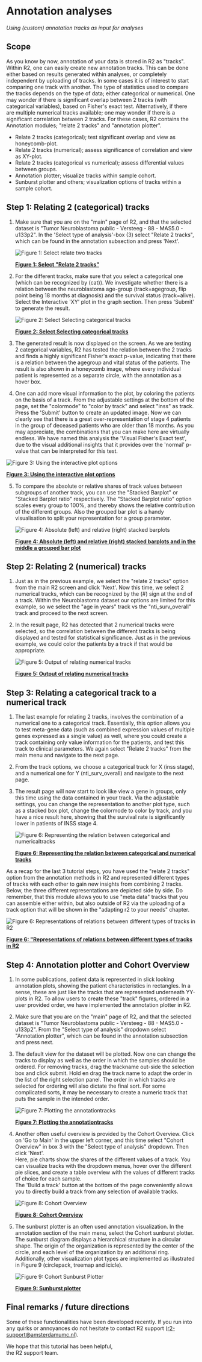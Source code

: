 <a id="annotation_analyses"> </a>

Annotation analyses
===================



*Using (custom) annotation tracks as input for analyses*


Scope
-----



As you know by now, annotation of your data is stored in R2 as "tracks".
Within R2, one can easily create new annotation tracks. This can be done
either based on results generated within analyses, or completely
independent by uploading of tracks. In some cases it is of interest to
start comparing one track with another. The type of statistics used to
compare the tracks depends on the type of data; either categorical or
numerical. One may wonder if there is significant overlap between 2
tracks (with categorical variables), based on Fisher's exact test.
Alternatively, if there are multiple numerical tracks available; one may
wonder if there is a significant correlation between 2 tracks. For these
cases, R2 contains the Annotation modules; "relate 2 tracks" and
"annotation plotter".



- Relate 2 tracks (categorical); test significant overlap and view as
    honeycomb-plot.
- Relate 2 tracks (numerical); assess significance of correlation and
    view as XY-plot.
- Relate 2 tracks (categorical vs numerical); assess differential
    values between groups.
- Annotation plotter; visualize tracks within sample cohort.
- Sunburst plotter and others; visualization options of tracks within a sample cohort.





Step 1: Relating 2 (categorical) tracks
------------------------------------------------

1. Make sure that you are on the "main" page of R2, and that the
    selected dataset is "Tumor Neuroblastoma public - Versteeg - 88 -
    MAS5.0 - u133p2". In the 'Select type of analysis'-box (3) select
    "Relate 2 tracks", which can be found in the annotation subsection
    and press 'Next'.
    
    ![](_static/images/Annotation/AnnotationAnalyses_relatev1a.png "Figure 1: Select relate two tracks")
	
    [**Figure 1: Select "Relate 2 tracks"**](_static/images/s/Annotation/AnnotationAnalyses_relatev1a.png)
	
2. For the different tracks, make sure that you select a categorical
    one (which can be recognized by (cat)). We investigate whether
    there is a relation between the neuroblastoma age-group
    (track=agegroup, flip point being 18 months at diagnosis) and the
    survival status (track=alive). Select the Interactive 'XY' plot in the graph section. Then press 'Submit' to generate the result.
    
    ![](_static/images/Annotation/AnnotationAnalyses_adjustv1a.png "Figure 2: Select Selecting categorical tracks")
	
    [**Figure 2: Select Selecting categorical tracks**](_static/images/Annotation/AnnotationAnalyses_adjustv1a.png)
	
3. The generated result is now displayed on the screen. As we are
    testing 2 categorical variables, R2 has tested the relation between
    the 2 tracks and finds a highly significant Fisher's exact p-value,
    indicating that there is a relation between the agegroup and vital
    status of the patients. The result is also shown in a honeycomb
    image, where every individual patient is represented as a separate
    circle, with the annotation as a hover box.

4. One can add more visual information to the plot, by coloring the
    patients on the basis of a track. From the adjustable settings at
    the bottom of the page, set the "colormode" to "color by track" and
    select "inss" as track. Press the 'Submit' button to
    create an updated image. Now we can clearly see that there is a
    great over-representation of stage 4 patients in the group of
    deceased patients who are older than 18 months. As you may appreciate, the combinations that you can make here are virtually endless. 
    We have named this analysis the 'Visual Fisher's Exact test', due to the visual additional insights that it provides over the 'normal' p-value that can be interpreted for this test.

[//]: # (    ![]&#40;_static/images/Annotation/AnnotationAnalyses_colorsamplesv1a.png "Figure3: Color samples by track"&#41;)

[//]: # (	)
[//]: # (    [**Figure 3: Color samples by track**]&#40;_static/images/Annotation/AnnotationAnalyses_colorsamples.png&#41;)

   ![](_static/images/Annotation/AnnotationAnalyses_Interactive_plot.gif "Figure 3: Using the interactive plot options")

   [**Figure 3: Using the interactive plot options**](_static/images/AnnotationAnnotationAnalyses_Interactive_plot.gif)

	
5. To compare the absolute or relative shares of track values between subgroups of another track, you can use the "Stacked Barplot" or "Stacked Barplot ratio" respectively. The "Stacked Barplot ratio" option scales every group to 100%, and thereby shows the relative contribution of the different groups. Also the grouped bar plot is a handy visualisation to split your representation for a group parameter.
  
    ![](_static/images/Annotation/AnnotationAnalyses_StackedBarplot.png "Figure 4: Absolute (left) and relative (right) stacked barplots")
	
    [**Figure 4: Absolute (left) and relative (right) stacked barplots and in the middle a grouped bar plot**](_static/images/Annotation/AnnotationAnalyses_StackedBarplot.png)



Step 2: Relating 2 (numerical) tracks
----------------------------------------------

1.  Just as in the previous example, we select the "relate 2 tracks"
    option from the main R2 screen and click 'Next'. Now this time, we
    select 2 numerical tracks, which can be recognized by the (\#) sign
    at the end of a track. Within the Neuroblastoma dataset our options
    are limited for this example, so we select the "age in years" track
    vs the "nti\_surv\_overall" track and proceed to the next screen.
2.  In the result page, R2 has detected that 2 numerical tracks were
    selected, so the correlation between the different tracks is being
    displayed and tested for statistical significance. Just as in the
    previous example, we could color the patients by a track if that
    would be appropriate.

	![](_static/images/Annotation/AnnotationAnalyse_relatetracks_v1a.png "Figure 5: Output of relating numerical tracks")
	
	[**Figure 5: Output of relating numerical tracks**](_static/images/Annotation/AnnotationAnalyse_relatetracks_v1.png)
	




Step 3: Relating a categorical track to a numerical track
------------------------------------------------------------------

1. The last example for relating 2 tracks, involves the combination of
    a numerical one to a categorical track. Essentially, this option
    allows you to test meta-gene data (such as combined expression
    values of multiple genes expressed as a single value) as well, where
    you could create a track containing only value information for the
    patients, and test this track to clinical parameters. We again
    select "Relate 2 tracks" from the main menu and navigate to the
    next page.
2. From the track options, we choose a categorical track for X (inss
    stage), and a numerical one for Y (nti\_surv\_overall) and navigate
    to the next page.
3. The result page will now start to look like view a gene in groups,
    only this time using the data contained in your track. Via the
    adjustable settings, you can change the representation to another
    plot type, such as a stacked box plot, change the colormode to color by
    track, and you have a nice result here, showing that the survival
    rate is significantly lower in patients of INSS stage 4.

    ![](_static/images/Annotation/AnnotationAnalyse_relationnumcat1a.png "Figure 6: Representing the relation between categorical and numericaltracks")
	
    [**Figure 6: Representing the relation between categorical and numerical tracks**](_static/images/Annotation/AnnotationAnalyse_relationnumcat1a.png)
	


As a recap for the last 3 tutorial steps, you have used the "relate 2
tracks" option from the annotation methods in R2 and represented
different types of tracks with each other to gain new insights from
combining 2 tracks. Below, the three different representations are depicted
side by side. Do remember, that this module allows you to use "meta
data" tracks that you can assemble either within, but also outside of R2
via the uploading of a track option that will be shown in the "adapting
r2 to your needs" chapter.

![](_static/images/Annotation/AnnotationAnalyse_representation.png "Figure 6: Representations of relations between different types of tracks in R2")

[**Figure 6: "Representations of relations between different types of tracks in R2**](_static/images/Annotation/AnnotationAnalyse_representation.png)
	

Step 4: Annotation plotter and Cohort Overview
-----------------------------------

1. In some publications, patient data is represented in slick looking
    annotation plots, showing the patient characteristics in rectangles.
    In a sense, these are just like the tracks that are represented
    underneath YY-plots in R2. To allow users to create these "track"
    figures, ordered in a user provided order, we have implemented the
    annotation plotter in R2.
2. Make sure that you are on the "main" page of R2, and that the
    selected dataset is "Tumor Neuroblastoma public - Versteeg - 88 -
    MAS5.0 - u133p2". From the "Select type of analysis" dropdown select
    "Annotation plotter", which can be found in the annotation
    subsection and press next.
3. The default view for the dataset will be plotted. Now one can change
    the tracks to display as well as the
    order in which the samples should be ordered. For removing tracks, drag the trackname out-side the selection box and click submit.
   Hold en drag the track name to adapt the order in the list of the right selection panel. The order in which tracks are selected for ordering will also dictate
    the final sort. For some complicated sorts, it may be necessary to
    create a numeric track that puts the sample in the intended order.

    ![](_static/images/Annotation/AnnotationAnalyse_plotting1a.png "Figure 7: Plotting the annotationtracks")
	
    [**Figure 7: Plotting the annotationtracks**](_static/images/Annotation/AnnotationAnalyse_plotting1a.png)
	
4. Another often useful overview is provided by the Cohort Overview. Click on 'Go to Main' in the upper left corner,
and this time select "Cohort Overview" in box 3 with the "Select type of analysis" dropdown. Then click 'Next'.  
Here, pie charts show the shares of the different values of a track. You can visualize tracks with the dropdown menus, 
hover over the different pie slices, and create a table overview with the values of different tracks of choice for each sample.  
The 'Build a track' button at the bottom of the page conveniently allows you to directly build a track from any selection of available tracks.

    ![](_static/images/Annotation/AnnotationAnalyses_CohortOverview.png "Figure 8: Cohort Overview")
	
    [**Figure 8: Cohort Overview**](_static/images/Annotation/AnnotationAnalyses_CohortOverview.png)


5. The sunburst plotter is an often used annotation visualization. In the annotation section of the main menu, select 
   the Cohort sunburst plotter. The sunburst diagram displays a hierarchical structure in a circular shape. The origin 
   of the organization is represented by the center of the circle, and each level of the organization by an additional 
   ring. Additionally, other visualization plot types are implemented as illustrated in Figure 9 (circlepack, treemap and icicle).



   ![](_static/images/Annotation/AnnotationAnalyse_sunburst.png  "Figure 9: Cohort Sunburst Plotter")

   [**Figure 9: Sunburst plotter**](_static/images/Annotation/AnnotationAnalyse_sunburst.png)







Final remarks / future directions
---------------------------------



Some of these functionalities have been developed recently. If you run
into any quirks or annoyances do not hesitate to contact R2 support
(r2-support@amsterdamumc.nl).  
  
  
We hope that this tutorial has been helpful,  
the R2 support team.







